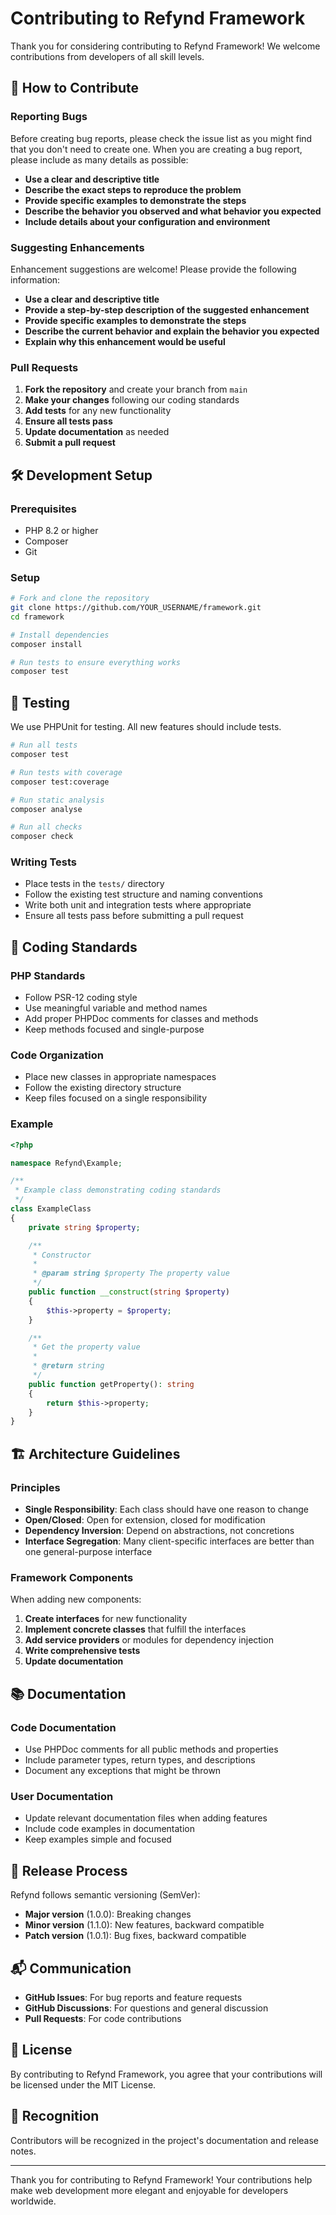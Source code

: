 # Contributing to Refynd Framework

Thank you for considering contributing to Refynd Framework! We welcome contributions from developers of all skill levels.

## 🎯 How to Contribute

### Reporting Bugs

Before creating bug reports, please check the issue list as you might find that you don't need to create one. When you are creating a bug report, please include as many details as possible:

- **Use a clear and descriptive title**
- **Describe the exact steps to reproduce the problem**
- **Provide specific examples to demonstrate the steps**
- **Describe the behavior you observed and what behavior you expected**
- **Include details about your configuration and environment**

### Suggesting Enhancements

Enhancement suggestions are welcome! Please provide the following information:

- **Use a clear and descriptive title**
- **Provide a step-by-step description of the suggested enhancement**
- **Provide specific examples to demonstrate the steps**
- **Describe the current behavior and explain the behavior you expected**
- **Explain why this enhancement would be useful**

### Pull Requests

1. **Fork the repository** and create your branch from `main`
2. **Make your changes** following our coding standards
3. **Add tests** for any new functionality
4. **Ensure all tests pass**
5. **Update documentation** as needed
6. **Submit a pull request**

## 🛠️ Development Setup

### Prerequisites

- PHP 8.2 or higher
- Composer
- Git

### Setup

```bash
# Fork and clone the repository
git clone https://github.com/YOUR_USERNAME/framework.git
cd framework

# Install dependencies
composer install

# Run tests to ensure everything works
composer test
```

## 🧪 Testing

We use PHPUnit for testing. All new features should include tests.

```bash
# Run all tests
composer test

# Run tests with coverage
composer test:coverage

# Run static analysis
composer analyse

# Run all checks
composer check
```

### Writing Tests

- Place tests in the `tests/` directory
- Follow the existing test structure and naming conventions
- Write both unit and integration tests where appropriate
- Ensure all tests pass before submitting a pull request

## 📝 Coding Standards

### PHP Standards

- Follow PSR-12 coding style
- Use meaningful variable and method names
- Add proper PHPDoc comments for classes and methods
- Keep methods focused and single-purpose

### Code Organization

- Place new classes in appropriate namespaces
- Follow the existing directory structure
- Keep files focused on a single responsibility

### Example

```php
<?php

namespace Refynd\Example;

/**
 * Example class demonstrating coding standards
 */
class ExampleClass
{
    private string $property;

    /**
     * Constructor
     *
     * @param string $property The property value
     */
    public function __construct(string $property)
    {
        $this->property = $property;
    }

    /**
     * Get the property value
     *
     * @return string
     */
    public function getProperty(): string
    {
        return $this->property;
    }
}
```

## 🏗️ Architecture Guidelines

### Principles

- **Single Responsibility**: Each class should have one reason to change
- **Open/Closed**: Open for extension, closed for modification
- **Dependency Inversion**: Depend on abstractions, not concretions
- **Interface Segregation**: Many client-specific interfaces are better than one general-purpose interface

### Framework Components

When adding new components:

1. **Create interfaces** for new functionality
2. **Implement concrete classes** that fulfill the interfaces
3. **Add service providers** or modules for dependency injection
4. **Write comprehensive tests**
5. **Update documentation**

## 📚 Documentation

### Code Documentation

- Use PHPDoc comments for all public methods and properties
- Include parameter types, return types, and descriptions
- Document any exceptions that might be thrown

### User Documentation

- Update relevant documentation files when adding features
- Include code examples in documentation
- Keep examples simple and focused

## 🚀 Release Process

Refynd follows semantic versioning (SemVer):

- **Major version** (1.0.0): Breaking changes
- **Minor version** (1.1.0): New features, backward compatible
- **Patch version** (1.0.1): Bug fixes, backward compatible

## 📬 Communication

- **GitHub Issues**: For bug reports and feature requests
- **GitHub Discussions**: For questions and general discussion
- **Pull Requests**: For code contributions

## 📜 License

By contributing to Refynd Framework, you agree that your contributions will be licensed under the MIT License.

## 🙏 Recognition

Contributors will be recognized in the project's documentation and release notes.

---

Thank you for contributing to Refynd Framework! Your contributions help make web development more elegant and enjoyable for developers worldwide.
